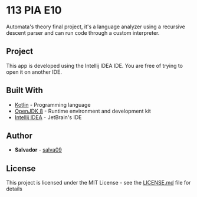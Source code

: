 # 113 PIA E10

Automata's theory final project, it's a language analyzer using a recursive descent parser and can run code through a 
custom interpreter.

## Project

This app is developed using the Intellij IDEA IDE.
You are free of trying to open it on another IDE.

## Built With

* [Kotlin](https://kotlinlang.org/) - Programming language
* [OpenJDK 8](https://openjdk.java.net/) - Runtime environment and development kit
* [Intellij IDEA](https://www.jetbrains.com/idea/) - JetBrain's IDE

## Author

* **Salvador** - [salva09](https://github.com/salva09)

## License

This project is licensed under the MIT License - see the [LICENSE.md](LICENSE) file for details
